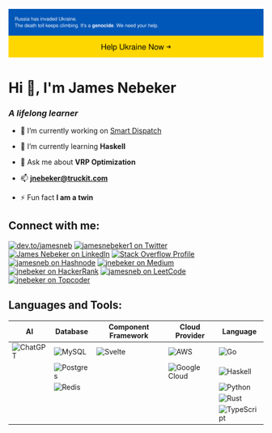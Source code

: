 [![StandWithUkraine](https://raw.githubusercontent.com/vshymanskyy/StandWithUkraine/main/banner2-direct.svg)](https://vshymanskyy.github.io/StandWithUkraine)


# Hi 👋, I'm James Nebeker
### _A lifelong learner_

- 🔭 I’m currently working on [Smart Dispatch](https://www.truckit.com/)

- 🌱 I’m currently learning **Haskell**

- 💬 Ask me about **VRP Optimization**

- 📫 **jnebeker@truckit.com**

- ⚡ Fun fact **I am a twin**

## Connect with me:
<a href="https://dev.to/jamesneb"><img src="https://raw.githubusercontent.com/rahuldkjain/github-profile-readme-generator/master/src/images/icons/Social/devto.svg" alt="dev.to/jamesneb" width="20" height="20"/></a>
<a href="https://twitter.com/jamesnebeker1"><img src="https://raw.githubusercontent.com/rahuldkjain/github-profile-readme-generator/master/src/images/icons/Social/twitter.svg" alt="jamesnebeker1 on Twitter" width="20" height="20"/></a>
<a href="https://linkedin.com/in/james-nebeker"><img src="https://raw.githubusercontent.com/rahuldkjain/github-profile-readme-generator/master/src/images/icons/Social/linked-in-alt.svg" alt="James Nebeker on LinkedIn" width="20" height="20"/></a>
<a href="https://stackoverflow.com/users/16864102"><img src="https://raw.githubusercontent.com/rahuldkjain/github-profile-readme-generator/master/src/images/icons/Social/stack-overflow.svg" alt="Stack Overflow Profile" width="20" height="20"/></a>
<a href="https://hashnode.com/@jamesneb"><img src="https://raw.githubusercontent.com/rahuldkjain/github-profile-readme-generator/master/src/images/icons/Social/hashnode.svg" alt="jamesneb on Hashnode" width="20" height="20"/></a>
<a href="https://medium.com/@jnebeker"><img src="https://raw.githubusercontent.com/rahuldkjain/github-profile-readme-generator/master/src/images/icons/Social/medium.svg" alt="jnebeker on Medium" width="20" height="20"/></a>
<a href="https://www.hackerrank.com/jnebeker"><img src="https://raw.githubusercontent.com/rahuldkjain/github-profile-readme-generator/master/src/images/icons/Social/hackerrank.svg" alt="jnebeker on HackerRank" width="20" height="20"/></a>
<a href="https://www.leetcode.com/jamesneb"><img src="https://raw.githubusercontent.com/rahuldkjain/github-profile-readme-generator/master/src/images/icons/Social/leet-code.svg" alt="jamesneb on LeetCode" width="20" height="20"/></a>
<a href="https://www.topcoder.com/members/jnebeker"><img src="https://raw.githubusercontent.com/rahuldkjain/github-profile-readme-generator/master/src/images/icons/Social/topcoder.svg" alt="jnebeker on Topcoder" width="20" height="20"/></a>


## Languages and Tools:
| AI         | Database              | Component Framework              | Cloud Provider  | Language     |
|--------------|--------------------------|-----------------------------|-----------------|--------------|
| ![ChatGPT](https://img.shields.io/badge/chatGPT-74aa9c?style=for-the-badge&logo=openai&logoColor=white) | ![MySQL](https://img.shields.io/badge/mysql-4479A1.svg?style=for-the-badge&logo=mysql&logoColor=white) |![Svelte](https://img.shields.io/badge/svelte-%23f1413d.svg?style=for-the-badge&logo=svelte&logoColor=white) | ![AWS](https://img.shields.io/badge/AWS-%23FF9900.svg?style=for-the-badge&logo=amazon-aws&logoColor=white) | ![Go](https://img.shields.io/badge/go-%2300ADD8.svg?style=for-the-badge&logo=go&logoColor=white) | 
|      | ![Postgres](https://img.shields.io/badge/postgres-%23316192.svg?style=for-the-badge&logo=postgresql&logoColor=white) |  | ![Google Cloud](https://img.shields.io/badge/GoogleCloud-%234285F4.svg?style=for-the-badge&logo=google-cloud&logoColor=white) | ![Haskell](https://img.shields.io/badge/Haskell-5e5086?style=for-the-badge&logo=haskell&logoColor=white) |
|              | ![Redis](https://img.shields.io/badge/redis-%23DD0031.svg?style=for-the-badge&logo=redis&logoColor=white)            |  | | ![Python](https://img.shields.io/badge/python-3670A0?style=for-the-badge&logo=python&logoColor=ffdd54) |
| | | | | ![Rust](https://img.shields.io/badge/rust-%23000000.svg?style=for-the-badge&logo=rust&logoColor=white) |
| | | | | ![TypeScript](https://img.shields.io/badge/typescript-%23007ACC.svg?style=for-the-badge&logo=typescript&logoColor=white) |



